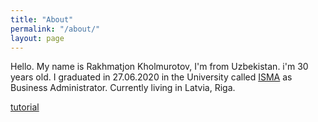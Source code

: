 ```yaml
---
title: "About"
permalink: "/about/"
layout: page
---
```


Hello. My name is Rakhmatjon Kholmurotov, I'm from Uzbekistan. i'm 30 years old. I graduated in 27.06.2020 in the University called [ISMA](https://www.isma.lv/en/) as Business Administrator. Currently living in Latvia, Riga. 

[tutorial](https://www.youtube.com/watch?v=VnvRFRk_51k)
